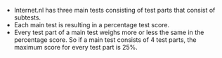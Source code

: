 - Internet.nl has three main tests consisting of test parts that consist of subtests.
- Each main test is resulting in a percentage test score.
- Every test part of a main test weighs more or less the same in the percentage score. So if a main test consists of 4 test parts, the maximum score for every test part is 25%.
